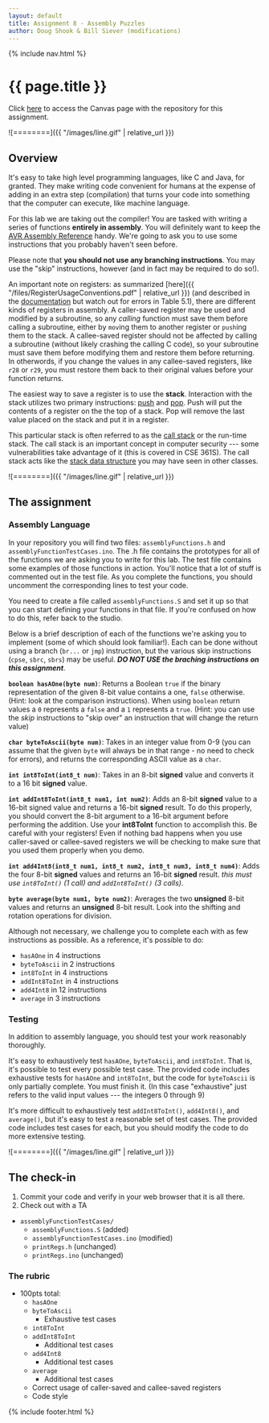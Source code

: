 ```yaml
---
layout: default
title: Assignment 8 - Assembly Puzzles
author: Doug Shook & Bill Siever (modifications)
---
```

{% include nav.html %}

# {{ page.title }}

Click [here](https://wustl.instructure.com/courses/68860/assignments/289483) to access the Canvas page with the repository for this assignment.

![========]({{ "/images/line.gif" | relative_url }})

## Overview

It's easy to take high level programming languages, like C and Java, for granted. They make writing code  convenient for humans at the expense of adding in an extra step (compilation) that turns your code into something that the computer can execute, like machine language.

For this lab we are taking out the compiler! You are tasked with writing a series of functions **entirely in assembly**. You will definitely want to keep the [AVR Assembly Reference](https://onlinedocs.microchip.com/pr/GUID-0B644D8F-67E7-49E6-82C9-1B2B9ABE6A0D-en-US-1/index.html?GUID-BA59618D-4850-490B-B176-0BCC3D9438A1) handy. We're going to ask you to use some instructions that you probably haven't seen before.

Please note that **you should not use any branching instructions**. You may use the "skip" instructions, however (and in fact may be required to do so!).

An important note on registers: as summarized [here]({{ "/files/RegisterUsageConventions.pdf" | relative_url }}) (and described in the [documentation](http://ww1.microchip.com/downloads/en/appnotes/doc42055.pdf) but watch out for errors in Table 5.1), there are different kinds of registers in assembly. A caller-saved register may be used and modified by a subroutine, so any *calling* function must save them before calling a subroutine, either by `mov`ing them to another register or `push`ing them to the stack. A callee-saved register should not be affected by calling a subroutine (without likely crashing the calling C code), so your subroutine must save them before modifying them and restore them before returning. In otherwords, if you change the values in any callee-saved registers, like `r28` or `r29`, you must restore them back to their original values before your function returns.

The easiest way to save a register is to use the **stack**. Interaction with the stack utilizes two primary instructions: [push](https://onlinedocs.microchip.com/pr/GUID-0B644D8F-67E7-49E6-82C9-1B2B9ABE6A0D-en-US-1/index.html?GUID-51635F91-00DA-4C97-A39C-783551EFD2DE) and [pop](https://onlinedocs.microchip.com/pr/GUID-0B644D8F-67E7-49E6-82C9-1B2B9ABE6A0D-en-US-1/index.html?GUID-BA3B66E9-4A18-4C02-90FC-CCF42561A202). Push will put the contents of a register on the the top of a stack. Pop will remove the last value placed on the stack and put it in a register. 

This particular stack is often referred to as the [call stack](https://en.wikipedia.org/wiki/Call_stack) or the run-time stack.  The call stack is an important concept in computer security --- some vulnerabilities take advantage of it (this is covered in CSE 361S).  The call stack acts like the [stack data structure](https://en.wikipedia.org/wiki/Stack_(abstract_data_type)) you may have seen in other classes.  

![========]({{ "/images/line.gif" | relative_url }})

## The assignment

### Assembly Language

In your repository you will find two files: `assemblyFunctions.h` and `assemblyFunctionTestCases.ino`. The .h file contains the prototypes for all of the functions we are asking you to write for this lab. The test file contains some examples of those functions in action. You'll notice that a lot of stuff is commented out in the test file. As you complete the functions, you should uncomment the corresponding lines to test your code.

You need to create a file called `assemblyFunctions.S` and set it up so that you can start defining your functions in that file. If you're confused on how to do this, refer back to the studio.

Below is a brief description of each of the functions we're asking you to implement (some of which should look familiar!).   Each can be done without using a branch (`br...` or `jmp`) instruction, but the various skip instructions (`cpse`, `sbrc`, `sbrs`) may be useful.  ***DO NOT USE the braching instructions on this assignment***.

**`boolean hasAOne(byte num)`**: Returns a Boolean `true` if the binary representation of the given 8-bit value contains a one, `false` otherwise. (Hint: look at the comparison instructions).  When using `boolean` return values a `0` represents a `false` and a `1` represents a `true`. (Hint: you can use the *skip* instructions to "skip over" an instruction that will change the return value)

**`char byteToAscii(byte num)`**: Takes in an integer value from 0-9 (you can assume that the given `byte` will always be in that range - no need to check for errors), and returns the corresponding ASCII value as a `char`.

**`int int8ToInt(int8_t num)`**: Takes in an 8-bit **signed** value and converts it to a 16 bit **signed** value. 

**`int addInt8ToInt(int8_t num1, int num2)`**: Adds an 8-bit **signed** value to a 16-bit signed value and returns a 16-bit **signed** result. To do this properly, you should convert the 8-bit argument to a 16-bit argument before performing the addition. Use your **int8ToInt** function to accomplish this. Be careful with your registers! Even if nothing bad happens when you use caller-saved or callee-saved registers we will be checking to make sure that you used them properly when you demo.

**`int add4Int8(int8_t num1, int8_t num2, int8_t num3, int8_t num4)`**: Adds the four 8-bit **signed** values and returns an 16-bit **signed** result. *this must use `int8ToInt()` (1 call) and `addInt8ToInt()` (3 calls)*.

**`byte average(byte num1, byte num2)`**: Averages the two **unsigned** 8-bit values and returns an **unsigned** 8-bit result.  Look into the shifting and rotation operations for division. 

Although not necessary, we challenge you to complete each with as few instructions as possible.  As a reference, it's possible to do:
- `hasAOne` in 4 instructions
- `byteToAscii` in 2 instructions
- `int8ToInt` in 4 instructions
- `addInt8ToInt` in 4 instructions
- `add4Int8` in 12 instructions
- `average` in 3 instructions

### Testing 

In addition to assembly language, you should test your work reasonably thoroughly.  

It's easy to exhaustively test `hasAOne`, `byteToAscii`, and `int8ToInt`.  That is, it's possible to test every possible test case.  The provided code includes exhaustive tests for `hasAOne` and `int8ToInt`, but the code for `byteToAscii` is only partially complete.  You must finish it. (In this case "exhaustive" just refers to the valid input values --- the integers 0 through 9)

It's more difficult to exhaustively test `addInt8ToInt()`, `add4Int8()`, and `average()`, but it's easy to test a reasonable set of test cases.  The provided code includes test cases for each, but you should modify the code to do more extensive testing.

![========]({{ "/images/line.gif" | relative_url }})

## The check-in 

1. Commit your code and verify in your web browser that it is all there.
2. Check out with a TA

- `assemblyFunctionTestCases/`
	- `assemblyFunctions.S` (added)		
	- `assemblyFunctionTestCases.ino` (modified)		
	- `printRegs.h` (unchanged)		
	- `printRegs.ino` (unchanged)		

### The rubric

- 100pts total:
	- `hasAOne`
	- `byteToAscii`
		- Exhaustive test cases
	- `int8ToInt`
	- `addInt8ToInt`
		- Additional test cases
	- `add4Int8`
		- Additional test cases
	- `average`
		- Additional test cases
	- Correct usage of caller-saved and callee-saved registers
	- Code style

{% include footer.html %}
